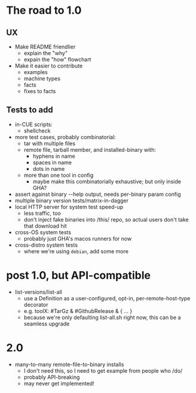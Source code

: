 # The road to 1.0

## UX

- Make README friendlier
  - explain the "why"
  - expain the "how" flowchart
- Make it easier to contribute
  - examples
  - machine types
  - facts
  - fixes to facts

## Tests to add

- in-CUE scripts:
  - shellcheck
- more test cases, probably combinatorial:
  - tar with multiple files
  - remote file, tarball member, and installed-binary with:
    - hyphens in name
    - spaces in name
    - dots in name
  - more than one tool in config
    - maybe make this combinatorially exhaustive; but only inside GHA?
- assert against binary --help output, needs per-binary param config
- multiple binary version tests/matrix-in-dagger
- local HTTP server for system test speed-up
  - less traffic, too
  - don't inject fake binaries into /this/ repo, so actual users don't take that download hit
- cross-OS system tests
  - probably just GHA's macos runners for now
- cross-distro system tests
  - where we're using `debian`, add some more

# post 1.0, but API-compatible

- list-versions/list-all
  - use a Definition as a user-configured, opt-in, per-remote-host-type decorator
  - e.g.
      toolX: #TarGz & #GithubRelease & { ... }
  - because we're only defaulting list-all.sh right now, this can be a seamless upgrade

# 2.0

- many-to-many remote-file-to-binary installs
  - I don't need this, so I need to get example from people who /do/
  - probably API-breaking
  - may never get implemented!

